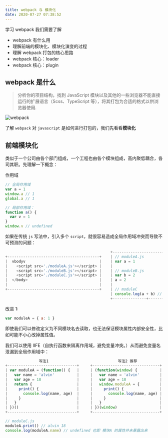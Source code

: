 ```yaml
---
title: webpack 与 模块化
date: 2020-07-27 07:38:52
---
```


学习 webpack 我们需要了解

- webpack 有什么用
- 理解前端的模块化、模块化演变的过程
- 理解 webpack 打包的核心思路
- webpack 核心：loader
- webpack 核心：plugin

## webpack 是什么

> 分析你的项目结构，找到 JavaScript 模块以及其他的一些浏览器不能直接运行的扩展语言（Scss、TypeScript 等），将其打包为合适的格式以供浏览器使用.

![webpack](https://gitee.com/alvin0216/cdn/raw/master/img/webpack/preview.png)

了解 `webpack` 对 `javascript` 是如何进行打包的，我们先看看**模块化**

## 前端模块化

类似于一个公司由各个部门组成，一个工程也由各个模块组成，高内聚低耦合，各司其职。先理解一下概念：

作用域

```js
// 全局作用域
var a = 1
window.a // 1
global.a // 1

// 局部作用域：
function a() {
  var v = 1
}
window.v // undefined
```

如果在传统 `js` 写法中，引入多个 `script`，就很容易造成全局作用域冲突而导致不可预测的问题：

```js
                                               +-------------------------------------------+
+-----------------------------------------+    | // moduleA.js                             |
|  vbodyv                                 |    | var a = 1                                 |
|    <script src='./moduleA.js'></script> |    |                                           |
|    <script src='./moduleB.js'></script> |    | // moduleB.js                             |
|    <script src='./moduleC.js'></script> |    | var b = 2                                 |
|  </body>                                |    | a = 2                                     |
|                                         |    |                                           |
+-----------------------------------------+    | // moduleC                                |
                                               | console.log(a + b) // 4 ==>  a 被修改了    |
                                               +---------------+---------------------------+

```

改进 1:

```js
var moduleA = { a: 1 }
```

即使我们可以修改定义为不同模块名去读取，也无法保证模块属性内部安全性，比如可能不小心改掉属性值。

我们可以使用 IIFE（自执行函数来隔离作用域，避免变量冲突。）从而避免变量名泄漏到全局作用域中：

```js
               写法1                               写法2 推荐
+-------------------------------+     +------------------------------+
| var moduleA = (function() {   |     | (function(window) {          |
|   var name = 'alvin'          |     |   var name = 'alvin'         |
|   var age = 18                |     |   var age = 18               |
|   return {                    |     |   window.moduleA = {         |
|     print() {                 |     |     print() {                |
|       console.log(name, age)  |     |       console.log(name, age) |
|     }                         |     |     }                        |
|   }                           |     |   }                          |
| })()                          |     | })(window)                   |
+-------------------------------+     +------------------------------+

// moduleC.js
moduleA.print() // alvin 18
console.log(moduleA.name) // undefined 也即 模块A 的属性并未暴露出来
```
